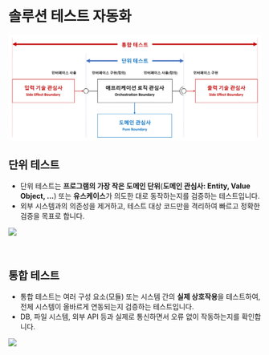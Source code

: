 # 솔루션 테스트 자동화

![](./solution-test-automation.png)

## 단위 테스트
- 단위 테스트는 **프로그램의 가장 작은 도메인 단위**(**도메인 관심사: Entity, Value Object, ...**) 또는 **유스케이스**가 의도한 대로 동작하는지를 검증하는 테스트입니다.
- 외부 시스템과의 의존성을 제거하고, 테스트 대상 코드만을 격리하여 빠르고 정확한 검증을 목표로 합니다.

![](https://semaphore.io/wp-content/uploads/2022/03/coverage-unit.jpg)

<br/>

## 통합 테스트
- 통합 테스트는 여러 구성 요소(모듈) 또는 시스템 간의 **실제 상호작용**을 테스트하여, 전체 시스템이 올바르게 연동되는지 검증하는 테스트입니다.
- DB, 파일 시스템, 외부 API 등과 실제로 통신하면서 오류 없이 작동하는지를 확인합니다.

![](https://semaphore.io/wp-content/uploads/2022/03/coverage-e2e.jpg)